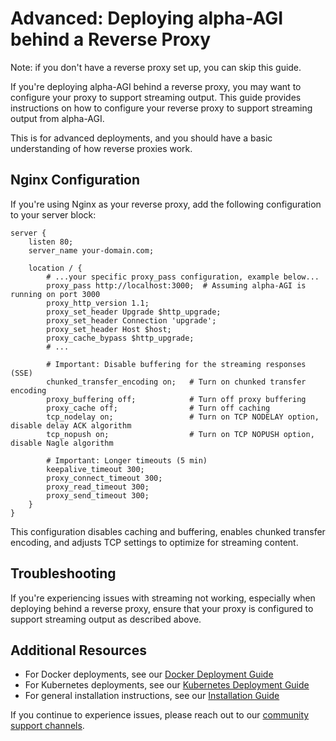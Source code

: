 # Advanced: Deploying alpha-AGI behind a Reverse Proxy

Note: if you don't have a reverse proxy set up, you can skip this guide.

If you're deploying alpha-AGI behind a reverse proxy, you may want to configure your proxy to support streaming output.
This guide provides instructions on how to configure your reverse proxy to support streaming output from alpha-AGI.

This is for advanced deployments, and you should have a basic understanding of how reverse proxies work.

## Nginx Configuration

If you're using Nginx as your reverse proxy, add the following configuration to your server block:

```nginx
server {
    listen 80;
    server_name your-domain.com;

    location / {
        # ...your specific proxy_pass configuration, example below...
        proxy_pass http://localhost:3000;  # Assuming alpha-AGI is running on port 3000
        proxy_http_version 1.1;
        proxy_set_header Upgrade $http_upgrade;
        proxy_set_header Connection 'upgrade';
        proxy_set_header Host $host;
        proxy_cache_bypass $http_upgrade;
        # ...

        # Important: Disable buffering for the streaming responses (SSE)
        chunked_transfer_encoding on;   # Turn on chunked transfer encoding
        proxy_buffering off;            # Turn off proxy buffering
        proxy_cache off;                # Turn off caching
        tcp_nodelay on;                 # Turn on TCP NODELAY option, disable delay ACK algorithm
        tcp_nopush on;                  # Turn on TCP NOPUSH option, disable Nagle algorithm

        # Important: Longer timeouts (5 min)
        keepalive_timeout 300;
        proxy_connect_timeout 300;
        proxy_read_timeout 300;
        proxy_send_timeout 300;
    }
}
```

This configuration disables caching and buffering, enables chunked transfer encoding, and adjusts TCP settings to optimize for streaming content.

## Troubleshooting

If you're experiencing issues with streaming not working, especially when deploying behind a reverse proxy,
ensure that your proxy is configured to support streaming output as described above.

## Additional Resources

- For Docker deployments, see our [Docker Deployment Guide](deploy-docker.md)
- For Kubernetes deployments, see our [Kubernetes Deployment Guide](deploy-k8s.md)
- For general installation instructions, see our [Installation Guide](installation.md)

If you continue to experience issues, please reach out to our [community support channels](../README.md#-get-involved).

